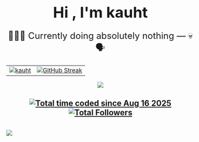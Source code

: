 
<h1 align="center" style="border: none; font-size: 2.5rem; margin-bottom: 0;">
  Hi <!-- <img src="https://media.giphy.com/media/hvRJCLFzcasrR4ia7z/giphy.gif" width="30px" /> -->, I'm kauht
</h1>


<p align="center" style="border: none; font-weight: normal; font-size: 1.5rem;">
  👨🏻‍💻 Currently doing absolutely nothing — 💀 🗣️
</p>



<table align="center">
<tr>
  <td>
<a href="" target="blank"><img align="center" src="https://github-readme-stats.vercel.app/api?username=kauht&theme=tokyonight&show_icons=true&hide_border=false&count_private=true" alt="kauht"/></a>
  </td>
  <td>
<!-- <a href="https://git.io/streak-stats"> <img src="http://github-readme-streak-stats.herokuapp.com?user=sameerasw&hide_border=true&background=7777ff&currStreakLabel=ffffff&date_format=j%20M%5B%20Y%5D" alt="Sameera Sandakelum's GitHub Readme Streak Stats" /> </a> -->
    <a href="https://git.io/streak-stats"><img src="https://github-readme-streak-stats.herokuapp.com/?user=kauht&theme=tokyonight&hide_border=false" alt="GitHub Streak" /></a>
  </td>
<tr>
</table>

<p align="center">
  <a href="https://skillicons.dev">
    <img src="https://skillicons.dev/icons?i=github,cpp,ts,react,figma&theme=dark&perline=10" />
  </a>
  <br/>
  <h2 align="center"> <a href="https://wakatime.com/@kauht"><img src="https://wakatime.com/badge/user/caf259e7-a4b8-4a67-be4b-71c06bc85498.svg" alt="Total time coded since Aug 16 2025" /></a> <a href="https://github.com/kauht"><img src="https://img.shields.io/github/followers/kauht?logo=github&style=plastic" alt="Total Followers" /></a> </h2>
  </p>

  <br/>
  <img src="https://github-readme-stats.vercel.app/api/wakatime?username=kauht&langs_count=10&layout=compact"/>
